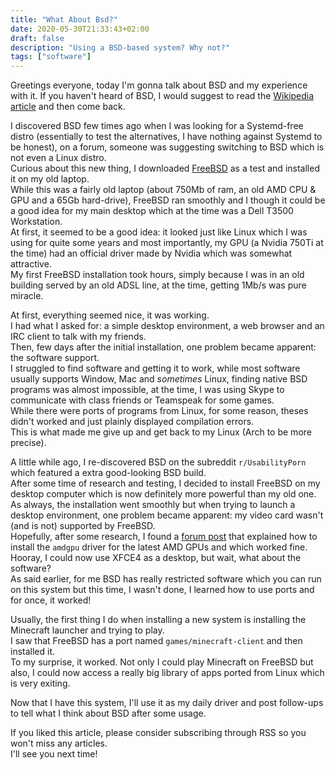 ```yaml
---
title: "What About Bsd?"
date: 2020-05-30T21:33:43+02:00
draft: false
description: "Using a BSD-based system? Why not?"
tags: ["software"]
---
```


Greetings everyone, today I'm gonna talk about BSD and my experience with it. If you haven't heard of BSD, I would suggest to read the [Wikipedia article](https://en.wikipedia.org/wiki/Berkeley_Software_Distribution) and then come back.

I discovered BSD few times ago when I was looking for a Systemd-free distro (essentially to test the alternatives, I have nothing against Systemd to be honest), on a forum, someone was suggesting switching to BSD which is not even a Linux distro.  
Curious about this new thing, I downloaded [FreeBSD](https://freebsd.org/) as a test and installed it on my old laptop.  
While this was a fairly old laptop (about 750Mb of ram, an old AMD CPU & GPU and a 65Gb hard-drive), FreeBSD ran smoothly and I though it could be a good idea for my main desktop which at the time was a Dell T3500 Workstation.  
At first, it seemed to be a good idea: it looked just like Linux which I was using for quite some years and most importantly, my GPU (a Nvidia 750Ti at the time) had an official driver made by Nvidia which was somewhat attractive.  
My first FreeBSD installation took hours, simply because I was in an old building served by an old ADSL line, at the time, getting 1Mb/s was pure miracle.

At first, everything seemed nice, it was working.  
I had what I asked for: a simple desktop environment, a web browser and an IRC client to talk with my friends.  
Then, few days after the initial installation, one problem became apparent: the software support.  
I struggled to find software and getting it to work, while most software usually supports Window, Mac and _sometimes_ Linux, finding native BSD programs was almost impossible, at the time, I was using Skype to communicate with class friends or Teamspeak for some games.  
While there were ports of programs from Linux, for some reason, theses didn't worked and just plainly displayed compilation errors.  
This is what made me give up and get back to my Linux (Arch to be more precise).

A little while ago, I re-discovered BSD on the subreddit `r/UsabilityPorn` which featured a extra good-looking BSD build.  
After some time of research and testing, I decided to install FreeBSD on my desktop computer which is now definitely more powerful than my old one.  
As always, the installation went smoothly but when trying to launch a desktop environment, one problem became apparent: my video card wasn't (and is not) supported by FreeBSD.  
Hopefully, after some research, I found a [forum post](https://hardforum.com/threads/freebsd-12-1-and-amd-rx590-setup.1993450/) that explained how to install the `amdgpu` driver for the latest AMD GPUs and which worked fine.  
Hooray, I could now use XFCE4 as a desktop, but wait, what about the software?  
As said earlier, for me BSD has really restricted software which you can run on this system but this time, I wasn't done, I learned how to use ports and for once, it worked!

Usually, the first thing I do when installing a new system is installing the Minecraft launcher and trying to play.  
I saw that FreeBSD has a port named `games/minecraft-client` and then installed it.  
To my surprise, it worked. Not only I could play Minecraft on FreeBSD but also, I could now access a really big library of apps ported from Linux which is very exiting.

Now that I have this system, I'll use it as my daily driver and post follow-ups to tell what I think about BSD after some usage.

If you liked this article, please consider subscribing through RSS so you won't miss any articles.  
I'll see you next time!
